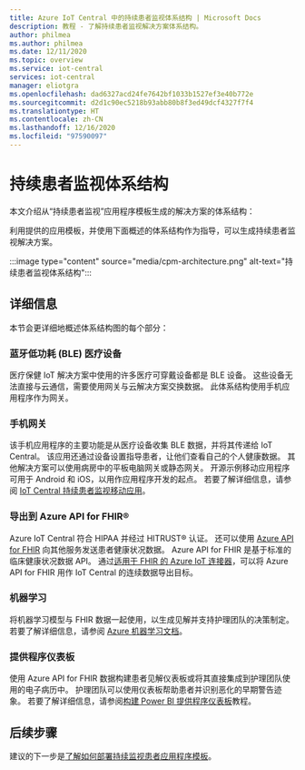 ```yaml
---
title: Azure IoT Central 中的持续患者监视体系结构 | Microsoft Docs
description: 教程 - 了解持续患者监视解决方案体系结构。
author: philmea
ms.author: philmea
ms.date: 12/11/2020
ms.topic: overview
ms.service: iot-central
services: iot-central
manager: eliotgra
ms.openlocfilehash: dad6327acd24fe7642bf1033b1527ef3e40b772e
ms.sourcegitcommit: d2d1c90ec5218b93abb80b8f3ed49dcf4327f7f4
ms.translationtype: HT
ms.contentlocale: zh-CN
ms.lasthandoff: 12/16/2020
ms.locfileid: "97590097"
---
```

# <a name="continuous-patient-monitoring-architecture"></a>持续患者监视体系结构

本文介绍从“持续患者监视”应用程序模板生成的解决方案的体系结构：

利用提供的应用模板，并使用下面概述的体系结构作为指导，可以生成持续患者监视解决方案。

:::image type="content" source="media/cpm-architecture.png" alt-text="持续患者监视体系结构":::

## <a name="details"></a>详细信息

本节会更详细地概述体系结构图的每个部分：

### <a name="bluetooth-low-energy-ble-medical-devices"></a>蓝牙低功耗 (BLE) 医疗设备

医疗保健 IoT 解决方案中使用的许多医疗可穿戴设备都是 BLE 设备。 这些设备无法直接与云通信，需要使用网关与云解决方案交换数据。 此体系结构使用手机应用程序作为网关。

### <a name="mobile-phone-gateway"></a>手机网关

该手机应用程序的主要功能是从医疗设备收集 BLE 数据，并将其传递给 IoT Central。 该应用还通过设备设置指导患者，让他们查看自己的个人健康数据。 其他解决方案可以使用病房中的平板电脑网关或静态网关。 开源示例移动应用程序可用于 Android 和 iOS，以用作应用程序开发的起点。 若要了解详细信息，请参阅 [IoT Central 持续患者监视移动应用](/samples/iot-for-all/iotc-cpm-sample/iotc-cpm-sample/)。

### <a name="export-to-azure-api-for-fhirreg"></a>导出到 Azure API for FHIR&reg;

Azure IoT Central 符合 HIPAA 并经过 HITRUST&reg; 认证。 还可以使用 [Azure API for FHIR](../../healthcare-apis/overview.md) 向其他服务发送患者健康状况数据。 Azure API for FHIR 是基于标准的临床健康状况数据 API。 通过[适用于 FHIR 的 Azure IoT 连接器](../../healthcare-apis/iot-fhir-portal-quickstart.md)，可以将 Azure API for FHIR 用作 IoT Central 的连续数据导出目标。

### <a name="machine-learning"></a>机器学习

将机器学习模型与 FHIR 数据一起使用，以生成见解并支持护理团队的决策制定。 若要了解详细信息，请参阅 [Azure 机器学习文档](../../machine-learning/index.yml)。

### <a name="provider-dashboard"></a>提供程序仪表板

使用 Azure API for FHIR 数据构建患者见解仪表板或将其直接集成到护理团队使用的电子病历中。 护理团队可以使用仪表板帮助患者并识别恶化的早期警告迹象。 若要了解详细信息，请参阅[构建 Power BI 提供程序仪表板](howto-health-data-triage.md)教程。

## <a name="next-steps"></a>后续步骤

建议的下一步是[了解如何部署持续监视患者应用程序模板](tutorial-continuous-patient-monitoring.md)。